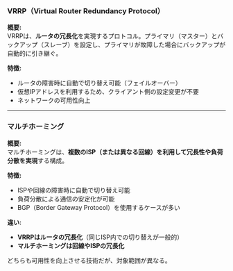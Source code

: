 ### VRRP（Virtual Router Redundancy Protocol）
**概要:**  
VRRPは、**ルータの冗長化**を実現するプロトコル。プライマリ（マスター）とバックアップ（スレーブ）を設定し、プライマリが故障した場合にバックアップが自動的に引き継ぐ。

**特徴:**  
- ルータの障害時に自動で切り替え可能（フェイルオーバー）  
- 仮想IPアドレスを利用するため、クライアント側の設定変更が不要  
- ネットワークの可用性向上  

---

### マルチホーミング
**概要:**  
マルチホーミングは、**複数のISP（または異なる回線）を利用して冗長性や負荷分散を実現**する構成。

**特徴:**  
- ISPや回線の障害時に自動で切り替え可能  
- 負荷分散による通信の安定化が可能  
- BGP（Border Gateway Protocol）を使用するケースが多い  

**違い:**  
- **VRRPはルータの冗長化**（同じISP内での切り替えが一般的）  
- **マルチホーミングは回線やISPの冗長化**  

どちらも可用性を向上させる技術だが、対象範囲が異なる。


